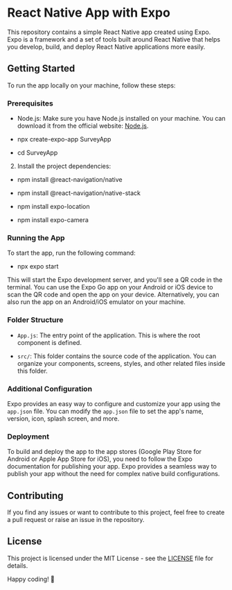 # React Native App with Expo

This repository contains a simple React Native app created using Expo. Expo is a framework and a set of tools built around React Native that helps you develop, build, and deploy React Native applications more easily.

## Getting Started

To run the app locally on your machine, follow these steps:

### Prerequisites

- Node.js: Make sure you have Node.js installed on your machine. You can download it from the official website: [Node.js](https://nodejs.org/).

- npx create-expo-app SurveyApp

- cd SurveyApp

2. Install the project dependencies:

- npm install @react-navigation/native

- npm install @react-navigation/native-stack

- npm install expo-location

- npm install expo-camera

### Running the App

To start the app, run the following command:

- npx expo start



This will start the Expo development server, and you'll see a QR code in the terminal. You can use the Expo Go app on your Android or iOS device to scan the QR code and open the app on your device. Alternatively, you can also run the app on an Android/iOS emulator on your machine.

### Folder Structure

- `App.js`: The entry point of the application. This is where the root component is defined.

- `src/`: This folder contains the source code of the application. You can organize your components, screens, styles, and other related files inside this folder.

### Additional Configuration

Expo provides an easy way to configure and customize your app using the `app.json` file. You can modify the `app.json` file to set the app's name, version, icon, splash screen, and more.

### Deployment

To build and deploy the app to the app stores (Google Play Store for Android or Apple App Store for iOS), you need to follow the Expo documentation for publishing your app. Expo provides a seamless way to publish your app without the need for complex native build configurations.

## Contributing

If you find any issues or want to contribute to this project, feel free to create a pull request or raise an issue in the repository.

## License

This project is licensed under the MIT License - see the [LICENSE](LICENSE) file for details.

Happy coding! 🚀
